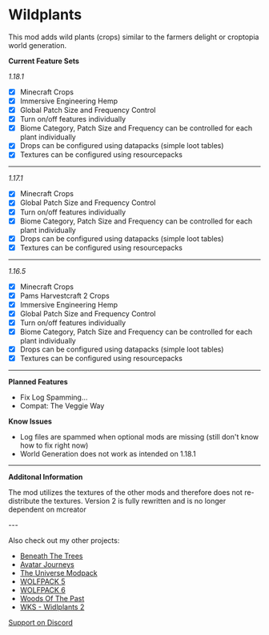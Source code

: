 # Wildplants

This mod adds wild plants (crops) similar to the farmers delight or croptopia world generation.

**Current Feature Sets**

*1.18.1*
  
- [x] Minecraft Crops
- [x] Immersive Engineering Hemp
- [x] Global Patch Size and Frequency Control
- [x] Turn on/off features individually
- [x] Biome Category, Patch Size and Frequency can be controlled for each plant individually
- [x] Drops can be configured using datapacks (simple loot tables)
- [x] Textures can be configured using resourcepacks
  
---

*1.17.1*

- [x] Minecraft Crops
- [x] Global Patch Size and Frequency Control
- [x] Turn on/off features individually
- [x] Biome Category, Patch Size and Frequency can be controlled for each plant individually
- [x] Drops can be configured using datapacks (simple loot tables)
- [x] Textures can be configured using resourcepacks

---

*1.16.5*

- [x] Minecraft Crops
- [x] Pams Harvestcraft 2 Crops
- [x] Immersive Engineering Hemp
- [x] Global Patch Size and Frequency Control
- [x] Turn on/off features individually
- [x] Biome Category, Patch Size and Frequency can be controlled for each plant individually
- [x] Drops can be configured using datapacks (simple loot tables)
- [x] Textures can be configured using resourcepacks

---


**Planned Features**

- Fix Log Spamming...
- Compat: The Veggie Way


**Know Issues**

- Log files are spammed when optional mods are missing (still don't know how to fix right now)
- World Generation does not work as intended on 1.18.1

---

**Additonal Information**

The mod utilizes the textures of the other mods and therefore does not re-distribute the textures.
Version 2 is fully rewritten and is no longer dependent on mcreator

--- 

Also check out my other projects:

- [Beneath The Trees](https://www.curseforge.com/minecraft/modpacks/beneath-the-trees)
- [Avatar Journeys](https://www.curseforge.com/minecraft/modpacks/avatar-journeys)
- [The Universe Modpack](https://www.curseforge.com/minecraft/modpacks/universe-modpack)
- [WOLFPACK 5](https://www.curseforge.com/minecraft/modpacks/wolfpack-5)
- [WOLFPACK 6](https://www.curseforge.com/minecraft/modpacks/wolfpack-6)
- [Woods Of The Past](https://www.curseforge.com/minecraft/modpacks/woods-of-the-past)
- [WKS - Widlplants 2](https://www.curseforge.com/minecraft/mc-mods/wks-wildplants)


[Support on Discord](https://discord.gg/gHcHGuDY)
